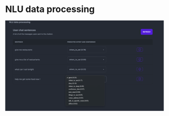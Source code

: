 # NLU data processing

![Screenshot 2023-03-26 at 23.54.22.png](docs%2FScreenshot%202023-03-26%20at%2023.54.22.png)
